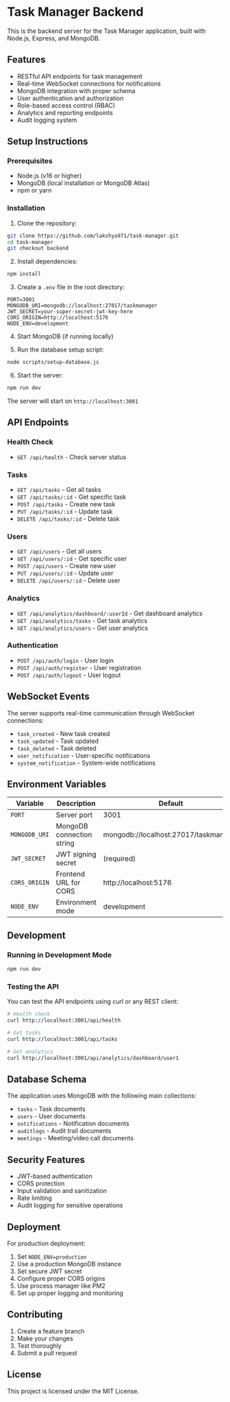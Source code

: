 # Task Manager Backend

This is the backend server for the Task Manager application, built with Node.js, Express, and MongoDB.

## Features

- RESTful API endpoints for task management
- Real-time WebSocket connections for notifications
- MongoDB integration with proper schema
- User authentication and authorization
- Role-based access control (RBAC)
- Analytics and reporting endpoints
- Audit logging system

## Setup Instructions

### Prerequisites
- Node.js (v16 or higher)
- MongoDB (local installation or MongoDB Atlas)
- npm or yarn

### Installation

1. Clone the repository:
```bash
git clone https://github.com/lakshya971/task-manager.git
cd task-manager
git checkout backend
```

2. Install dependencies:
```bash
npm install
```

3. Create a `.env` file in the root directory:
```env
PORT=3001
MONGODB_URI=mongodb://localhost:27017/taskmanager
JWT_SECRET=your-super-secret-jwt-key-here
CORS_ORIGIN=http://localhost:5176
NODE_ENV=development
```

4. Start MongoDB (if running locally)

5. Run the database setup script:
```bash
node scripts/setup-database.js
```

6. Start the server:
```bash
npm run dev
```

The server will start on `http://localhost:3001`

## API Endpoints

### Health Check
- `GET /api/health` - Check server status

### Tasks
- `GET /api/tasks` - Get all tasks
- `GET /api/tasks/:id` - Get specific task
- `POST /api/tasks` - Create new task
- `PUT /api/tasks/:id` - Update task
- `DELETE /api/tasks/:id` - Delete task

### Users
- `GET /api/users` - Get all users
- `GET /api/users/:id` - Get specific user
- `POST /api/users` - Create new user
- `PUT /api/users/:id` - Update user
- `DELETE /api/users/:id` - Delete user

### Analytics
- `GET /api/analytics/dashboard/:userId` - Get dashboard analytics
- `GET /api/analytics/tasks` - Get task analytics
- `GET /api/analytics/users` - Get user analytics

### Authentication
- `POST /api/auth/login` - User login
- `POST /api/auth/register` - User registration
- `POST /api/auth/logout` - User logout

## WebSocket Events

The server supports real-time communication through WebSocket connections:

- `task_created` - New task created
- `task_updated` - Task updated
- `task_deleted` - Task deleted
- `user_notification` - User-specific notifications
- `system_notification` - System-wide notifications

## Environment Variables

| Variable | Description | Default |
|----------|-------------|---------|
| `PORT` | Server port | 3001 |
| `MONGODB_URI` | MongoDB connection string | mongodb://localhost:27017/taskmanager |
| `JWT_SECRET` | JWT signing secret | (required) |
| `CORS_ORIGIN` | Frontend URL for CORS | http://localhost:5176 |
| `NODE_ENV` | Environment mode | development |

## Development

### Running in Development Mode
```bash
npm run dev
```

### Testing the API
You can test the API endpoints using curl or any REST client:

```bash
# Health check
curl http://localhost:3001/api/health

# Get tasks
curl http://localhost:3001/api/tasks

# Get analytics
curl http://localhost:3001/api/analytics/dashboard/user1
```

## Database Schema

The application uses MongoDB with the following main collections:

- `tasks` - Task documents
- `users` - User documents
- `notifications` - Notification documents
- `auditlogs` - Audit trail documents
- `meetings` - Meeting/video call documents

## Security Features

- JWT-based authentication
- CORS protection
- Input validation and sanitization
- Rate limiting
- Audit logging for sensitive operations

## Deployment

For production deployment:

1. Set `NODE_ENV=production`
2. Use a production MongoDB instance
3. Set secure JWT secret
4. Configure proper CORS origins
5. Use process manager like PM2
6. Set up proper logging and monitoring

## Contributing

1. Create a feature branch
2. Make your changes
3. Test thoroughly
4. Submit a pull request

## License

This project is licensed under the MIT License.
